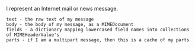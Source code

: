 I represent an Internet mail or news message.

	text - the raw text of my message
	body - the body of my message, as a MIMEDocument
	fields - a dictionary mapping lowercased field names into collections of MIMEHeaderValue's
	parts - if I am a multipart message, then this is a cache of my parts